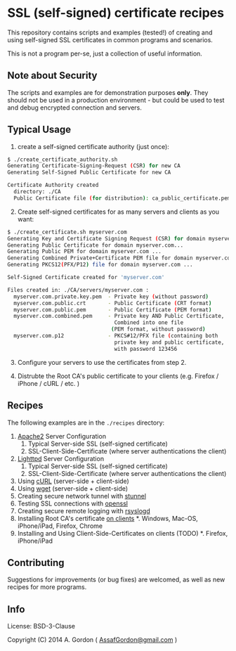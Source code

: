 # SSL (self-signed) certificate recipes

This repository contains scripts and examples (tested!) of creating and using self-signed SSL certificates in common programs and scenarios.

This is not a program per-se, just a collection of useful information.

## Note about Security

The scripts and examples are for demonstration purposes **only**. They should not be used in a production environment - but could be used to test and debug encrypted connection and servers.

## Typical Usage


1) create a self-signed certificate authority (just once):

```sh
$ ./create_certificate_authority.sh
Generating Certificate-Signing-Request (CSR) for new CA
Generating Self-Signed Public Certificate for new CA

Certificate Authority created
  directory: ./CA
  Public Certificate file (for distribution): ca_public_certificate.pem
```

2) Create self-signed certificates for as many servers and clients as you want:

```sh
$ ./create_certificate.sh myserver.com
Generating Key and Certificate Signing Request (CSR) for domain myserver.com ...
Generating Public Certificate for domain myserver.com...
Generating Public PEM for domain myserver.com ...
Generating Combined Private+Certificate PEM file for domain myserver.com ...
Generating PKCS12(PFX/P12) file for domain myserver.com ...

Self-Signed Certificate created for 'myserver.com'

Files created in: ./CA/servers/myserver.com :
  myserver.com.private.key.pem  - Private key (without password)
  myserver.com.public.crt       - Public Certificate (CRT format)
  myserver.com.public.pem       - Public Certificate (PEM format)
  myserver.com.combined.pem     - Private key AND Public Certificate,
                                  Combined into one file
                                 (PEM format, without password)
  myserver.com.p12              - PKCS#12/PFX file (containing both
                                  private key and public certificate,
                                  with password 123456
```

3) Configure your servers to use the certificates from step 2.

4) Distrubte the Root CA's public certificate to your clients (e.g. Firefox / iPhone / cURL / etc. )


## Recipes

The following examples are in the `./recipes` directory:

1. [Apache2](recipes/README.apache2.md) Server Configuration
    1. Typical Server-side SSL (self-signed certificate)
    2. SSL-Client-Side-Certificate (where server authentications the client)
2. [Lighttpd](recipes/README.lighttpd.md) Server Configuration
    1. Typical Server-side SSL (self-signed certificate)
    2. SSL-Client-Side-Certificate (where server authentications the client)
3. Using [cURL](recipes/README.cURL.md) (server-side + client-side)
4. Using [wget](recipes/README.wget.md) (server-side + client-side)
5. Creating secure network tunnel with [stunnel](recipes/README.stunnel.md)
6. Testing SSL connections with [openssl](recipes/README.openssl.md)
7. Creating secure remote logging with [rsyslogd](recipes/README.rsyslogd.md)
8. Installing Root CA's certificate [on clients](recipes/client_installation_CA_certificate/README.md)
    *. Windows, Mac-OS, iPhone/iPad, Firefox, Chrome
9. Installing and Using Client-Side-Certificates on clients (TODO)
    *. Firefox, iPhone/iPad


## Contributing

Suggestions for improvements (or bug fixes) are welcomed, as well as new recipes for more programs.


## Info

License: BSD-3-Clause

Copyright (C) 2014 A. Gordon ( AssafGordon@gmail.com )


